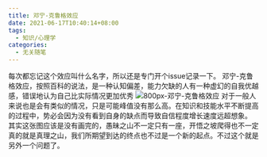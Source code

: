 ```yaml
---
title: 邓宁-克鲁格效应
date: 2021-06-17T10:40:14+08:00
tags:
  - 知识/心理学
categories:
  - 无关随笔
---
```


每次都忘记这个效应叫什么名字，所以还是专门开个issue记录一下。
邓宁-克鲁格效应，按照百科的说法，是一种认知偏差，能力欠缺的人有一种虚幻的自我优越感，错误地认为自己比实际情况更加优秀
![800px-邓宁-克鲁格效应](https://user-images.githubusercontent.com/21279827/122322509-23d27980-cf58-11eb-9549-84b7968f9a00.jpg)
对于一般人来说也是会有类似的情况，只是可能峰值没有那么高。在知识和技能水平不断提高的过程中，势必会因为没有看到自身的缺点而导致自信程度增长速度远超想象。
其实这张图应该是没有画完的，愚昧之山不一定只有一座，开悟之坡爬得也不一定真的就是真理之山，我们所期望到达的终点也不过是一个新的起点。不过这个就是另外一个问题了。